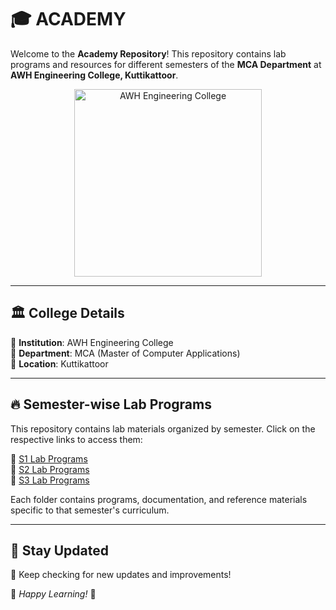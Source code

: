 # 🎓 ACADEMY

Welcome to the **Academy Repository**! This repository contains lab programs and resources for different semesters of the **MCA Department** at **AWH Engineering College, Kuttikattoor**.

<p align="center">
  <img src="s1/readme/college.png" width="300" alt="AWH Engineering College">
</p>

---

## 🏛️ College Details

🔹 **Institution**: AWH Engineering College  
🔹 **Department**: MCA (Master of Computer Applications)  
🔹 **Location**: Kuttikattoor  

---

## 🔥 Semester-wise Lab Programs

This repository contains lab materials organized by semester. Click on the respective links to access them:

📌 [S1 Lab Programs](./S1/)  
📌 [S2 Lab Programs](./S2/)  
📌 [S3 Lab Programs](./S3/)  

Each folder contains programs, documentation, and reference materials specific to that semester's curriculum.

---

## 📢 Stay Updated

🚀 Keep checking for new updates and improvements!

📌 *Happy Learning!* 🎯

